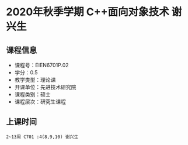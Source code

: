 # 2020年秋季学期 C++面向对象技术 谢兴生






## 课程信息

- 课程号：EIEN6701P.02
- 学分：0.5
- 教学类型：理论课
- 开课单位：先进技术研究院
- 课程类别：硕士
- 课程层次：研究生课程

## 上课时间

```
2~13周 C701 :4(8,9,10) 谢兴生
```

